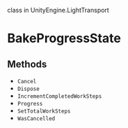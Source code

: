 class in UnityEngine.LightTransport
# BakeProgressState

## Methods
- `Cancel`
- `Dispose`
- `IncrementCompletedWorkSteps`
- `Progress`
- `SetTotalWorkSteps`
- `WasCancelled`
